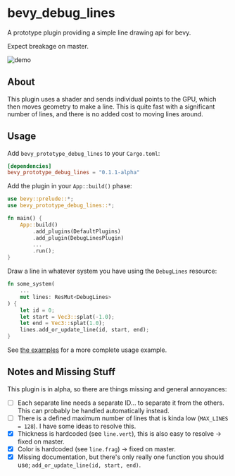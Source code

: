 # bevy_debug_lines
A prototype plugin providing a simple line drawing api for bevy.

Expect breakage on master.

![demo](https://github.com/Toqozz/bevy_debug_lines/blob/master/demo.gif)

## About

This plugin uses a shader and sends individual points to the GPU, which then moves geometry to make a line.  This is quite fast with a significant number of lines, and there is no added cost to moving lines around.

## Usage
Add `bevy_prototype_debug_lines` to your `Cargo.toml`:
```toml
[dependencies]
bevy_prototype_debug_lines = "0.1.1-alpha"
```

Add the plugin in your `App::build()` phase:
```rust
use bevy::prelude::*;
use bevy_prototype_debug_lines::*;

fn main() {
    App::build()
        .add_plugins(DefaultPlugins)
        .add_plugin(DebugLinesPlugin)
        ...
        .run();
}
```

Draw a line in whatever system you have using the `DebugLines` resource:
```rust
fn some_system(
    ...
    mut lines: ResMut<DebugLines>
) {
    let id = 0;
    let start = Vec3::splat(-1.0);
    let end = Vec3::splat(1.0);
    lines.add_or_update_line(id, start, end);
}
```

See [the examples](https://github.com/Toqozz/bevy_debug_lines/tree/master/examples) for a more complete usage example.

## Notes and Missing Stuff
This plugin is in alpha, so there are things missing and general annoyances:
- [ ] Each separate line needs a separate ID... to separate it from the others.  This can probably be handled automatically instead.
- [ ] There is a defined maximum number of lines that is kinda low (`MAX_LINES = 128`).  I have some ideas to resolve this.
- [x] Thickness is hardcoded (see `line.vert`), this is also easy to resolve -> fixed on master.
- [x] Color is hardcoded (see `line.frag`) -> fixed on master.
- [x] Missing documentation, but there's only really one function you should use; `add_or_update_line(id, start, end)`.
